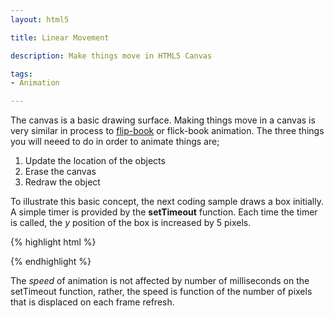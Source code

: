 ```yaml
---
layout: html5

title: Linear Movement

description: Make things move in HTML5 Canvas

tags:
- Animation

---
```



The canvas is a basic drawing surface. Making things move in a canvas is very similar in process to [flip-book](http://en.wikipedia.org/wiki/Flip_book) or flick-book animation. The three things you will neeed to do in order to animate things are;

1. Update the location of the objects
2. Erase the canvas
3. Redraw the object

To illustrate this basic concept, the next coding sample draws a box initially. A simple timer is provided by the **setTimeout** function. Each time the timer is called, the *y* position of the box is increased by 5 pixels. 

{% highlight html %}
<!DOCTYPE html>
<html>
<head>	
	<script>
	
  var c = null;
  var cx = null;
  var box = null;
  
  window.onload = function() {
    
    c = document.getElementById('mycanvas');
    cx = c.getContext('2d');
    box = new Box();
    
    update();
    
    function update() {
      cx.clearRect(0,0,c.width, c.height);
      cx.fillRect(box.x, box.y, box.width, box.height);
      box.x = box.x + box.speed;
      setTimeout(update,50);
    }
  }

  function Box() {
    this.x = 0;
    this.y = 0;
    this.width = 50;
    this.height = 50;
    this.speed = 5;
  }
	</script>
</head>

<body>
  <canvas id='mycanvas' height='400' width='500'>
  </canvas>
</body>
</html>
{% endhighlight %}

The *speed* of animation is not affected by number of milliseconds on the setTimeout function, rather, the speed is function of the number of pixels that is displaced on each frame refresh.








